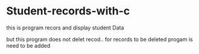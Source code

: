 # Student-records-with-c

this is program recors and display student Data 

but this program does not delet recod.. for records to be deleted progam is need to be added 


